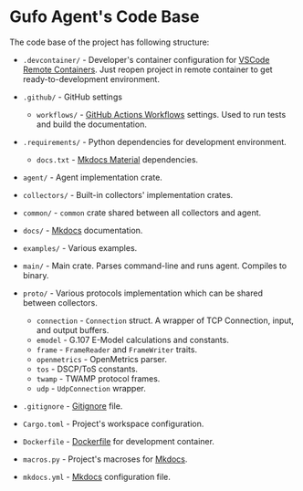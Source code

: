 # Gufo Agent's Code Base

The code base of the project has following structure:

* `.devcontainer/` - Developer's container configuration for 
  [VSCode Remote Containers][Remote Containers]. Just reopen
  project in remote container to get ready-to-development
  environment.
* `.github/` - GitHub settings

    * `workflows/` - [GitHub Actions Workflows][GitHub Workflows] settings.
      Used to run tests and build the documentation.

* `.requirements/` - Python dependencies for development environment.
  
    * `docs.txt` - [Mkdocs Material][Mkdocs Material] dependencies.

* `agent/` - Agent implementation crate.
* `collectors/` - Built-in collectors' implementation crates.
* `common/` - `common` crate shared between all collectors and agent.
* `docs/` - [Mkdocs][Mkdocs] documentation.
* `examples/` - Various examples.
* `main/` - Main crate. Parses command-line and runs agent. Compiles to binary.
* `proto/` - Various protocols implementation which can be shared between collectors.

    * `connection` - `Connection` struct. A wrapper of TCP Connection, input, and output buffers.
    * `emodel` - G.107 E-Model calculations and constants.
    * `frame` - `FrameReader` and `FrameWriter` traits.
    * `openmetrics` - OpenMetrics parser.
    * `tos` - DSCP/ToS constants.
    * `twamp` - TWAMP protocol frames.
    * `udp` - `UdpConnection` wrapper.

* `.gitignore` - [Gitignore][Gitignore] file.
* `Cargo.toml` - Project's workspace configuration.
* `Dockerfile` - [Dockerfile][Dockerfile] for development container.
* `macros.py` - Project's macroses for [Mkdocs][Mkdocs].
* `mkdocs.yml` - [Mkdocs][Mkdocs] configuration file.
 
[Remote Containers]: https://marketplace.visualstudio.com/items?itemName=ms-vscode-remote.remote-containers
[GitHub Workflows]: https://docs.github.com/en/actions/using-workflows
[Mkdocs]: https://www.mkdocs.org
[Mkdocs Material]: https://squidfunk.github.io/mkdocs-material/
[Dockerfile]: https://docs.docker.com/engine/reference/builder/
[Gitignore]: https://git-scm.com/docs/gitignore